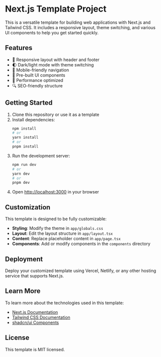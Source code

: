 # Next.js Template Project

This is a versatile template for building web applications with Next.js and Tailwind CSS. It includes a responsive layout, theme switching, and various UI components to help you get started quickly.

## Features

- 🎨 Responsive layout with header and footer
- 🌓 Dark/light mode with theme switching
- 📱 Mobile-friendly navigation
- 🧩 Pre-built UI components
- 🚀 Performance optimized
- 🔍 SEO-friendly structure

## Getting Started

1. Clone this repository or use it as a template
2. Install dependencies:
   ```bash
   npm install
   # or
   yarn install
   # or
   pnpm install
   ```
3. Run the development server:
   ```bash
   npm run dev
   # or
   yarn dev
   # or
   pnpm dev
   ```
4. Open [http://localhost:3000](http://localhost:3000) in your browser

## Customization

This template is designed to be fully customizable:

- **Styling**: Modify the theme in `app/globals.css`
- **Layout**: Edit the layout structure in `app/layout.tsx`
- **Content**: Replace placeholder content in `app/page.tsx`
- **Components**: Add or modify components in the `components` directory

## Deployment

Deploy your customized template using Vercel, Netlify, or any other hosting service that supports Next.js.

## Learn More

To learn more about the technologies used in this template:

- [Next.js Documentation](https://nextjs.org/docs)
- [Tailwind CSS Documentation](https://tailwindcss.com/docs)
- [shadcn/ui Components](https://ui.shadcn.com)

## License

This template is MIT licensed.
